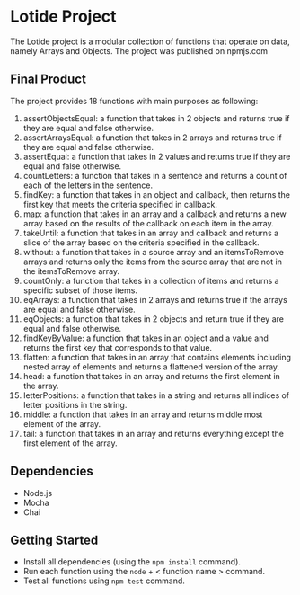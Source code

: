 # Lotide Project

The Lotide project is a modular collection of functions that operate on data, namely Arrays and Objects.
The project was published on npmjs.com

## Final Product
The project provides 18 functions with main purposes as following:
1. assertObjectsEqual: a function that takes in 2 objects and returns true if they are equal and false otherwise.
2. assertArraysEqual: a function that takes in 2 arrays and returns true if they are equal and false otherwise.
3. assertEqual: a function that takes in 2 values and returns true if they are equal and false otherwise.
4. countLetters: a function that takes in a sentence and returns a count of each of the letters in the sentence.
5. findKey: a function that takes in an object and callback, then returns the first key that meets the criteria specified in callback.
6. map: a function that takes in an array and a callback and returns a new array based on the results of the callback on each item in the array.
7. takeUntil: a function that takes in an array and callback and returns a slice of the array based on the criteria specified in the callback.
8. without: a function that takes in a source array and an itemsToRemove arrays and returns only the items from the source array that are not in the itemsToRemove array.
9. countOnly: a function that takes in a collection of items and returns a specific subset of those items.
10. eqArrays: a function that takes in 2 arrays and returns true if the arrays are equal and false otherwise.
11. eqObjects: a function that takes in 2 objects and return true if they are equal and false otherwise.
12. findKeyByValue: a function that takes in an object and a value and returns the first key that corresponds to that value.
13. flatten: a function that takes in an array that contains elements including nested array of elements and returns a flattened version of the array.
14. head: a function that takes in an array and returns the first element in the array.
15. letterPositions: a function that takes in a string and returns all indices of letter positions in the string.
16. middle: a function that takes in an array and returns middle most element of the array.
17. tail: a function that takes in an array and returns everything except the first element of the array.

## Dependencies

- Node.js
- Mocha
- Chai

## Getting Started

- Install all dependencies (using the `npm install` command).
- Run each function using the `node` + < function name > command.
- Test all functions using `npm test` command.

